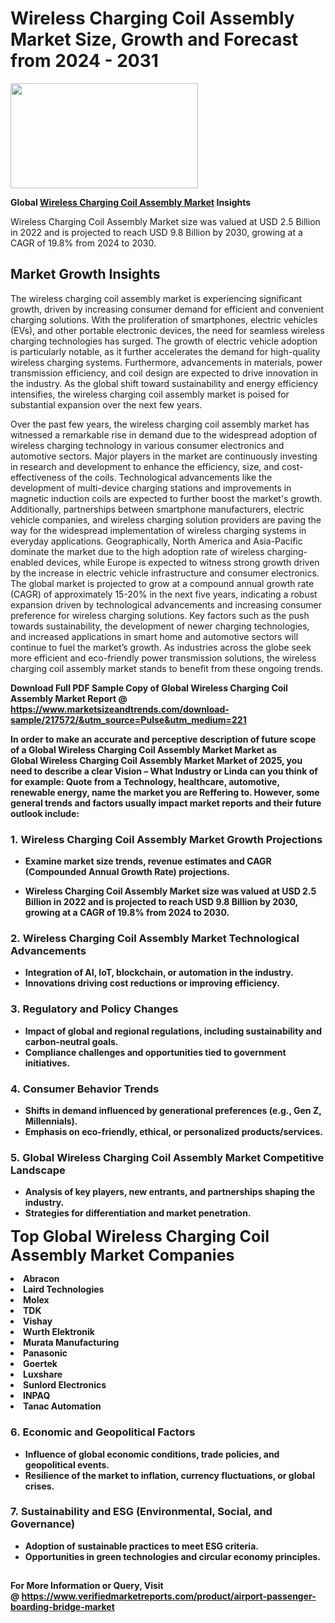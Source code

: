 <H1>Wireless Charging Coil Assembly Market Size, Growth and Forecast from 2024 - 2031</H1><img class="aligncenter size-medium wp-image-584254" src="https://thirdeyenews.in/wp-content/uploads/2024/09/Global-Market-Research-300x168.jpeg" alt="" width="300" height="168" /><p><strong>Global&nbsp;<a href="https://www.marketsizeandtrends.com/download-sample/217572/&amp;utm_source=Pulse&amp;utm_medium=221">Wireless Charging Coil Assembly Market</a> Insights</strong></p><p>Wireless Charging Coil Assembly Market size was valued at USD 2.5 Billion in 2022 and is projected to reach USD 9.8 Billion by 2030, growing at a CAGR of 19.8% from 2024 to 2030.</p><p><h2>Market Growth Insights</h2> <p>The wireless charging coil assembly market is experiencing significant growth, driven by increasing consumer demand for efficient and convenient charging solutions. With the proliferation of smartphones, electric vehicles (EVs), and other portable electronic devices, the need for seamless wireless charging technologies has surged. The growth of electric vehicle adoption is particularly notable, as it further accelerates the demand for high-quality wireless charging systems. Furthermore, advancements in materials, power transmission efficiency, and coil design are expected to drive innovation in the industry. As the global shift toward sustainability and energy efficiency intensifies, the wireless charging coil assembly market is poised for substantial expansion over the next few years.</p> <p><strong></strong></p> <p>Over the past few years, the wireless charging coil assembly market has witnessed a remarkable rise in demand due to the widespread adoption of wireless charging technology in various consumer electronics and automotive sectors. Major players in the market are continuously investing in research and development to enhance the efficiency, size, and cost-effectiveness of the coils. Technological advancements like the development of multi-device charging stations and improvements in magnetic induction coils are expected to further boost the market's growth. Additionally, partnerships between smartphone manufacturers, electric vehicle companies, and wireless charging solution providers are paving the way for the widespread implementation of wireless charging systems in everyday applications. Geographically, North America and Asia-Pacific dominate the market due to the high adoption rate of wireless charging-enabled devices, while Europe is expected to witness strong growth driven by the increase in electric vehicle infrastructure and consumer electronics. The global market is projected to grow at a compound annual growth rate (CAGR) of approximately 15-20% in the next five years, indicating a robust expansion driven by technological advancements and increasing consumer preference for wireless charging solutions. Key factors such as the push towards sustainability, the development of newer charging technologies, and increased applications in smart home and automotive sectors will continue to fuel the market’s growth. As industries across the globe seek more efficient and eco-friendly power transmission solutions, the wireless charging coil assembly market stands to benefit from these ongoing trends.</p> <p><strong></p><p><span class=""><strong>Download Full PDF Sample Copy of Global Wireless Charging Coil Assembly Market Report</strong> @ <a href="https://www.marketsizeandtrends.com/download-sample/217572/&amp;utm_source=Pulse&amp;utm_medium=221" target="_blank">https://www.marketsizeandtrends.com/download-sample/217572/&amp;utm_source=Pulse&amp;utm_medium=221</a></span></p><p>In order to make an accurate and perceptive description of future scope of a Global&nbsp;Wireless Charging Coil Assembly Market Market as Global&nbsp;Wireless Charging Coil Assembly Market Market of 2025, you need to describe a clear Vision &ndash; What Industry or Linda can you think of for example: Quote from a Technology, healthcare, automotive, renewable energy, name the market you are Reffering to. However, some general trends and factors usually impact market reports and their future outlook include:</p><h3>1.&nbsp;<strong>Wireless Charging Coil Assembly Market Growth Projections</strong></h3><ul><li>Examine market size trends, revenue estimates and CAGR (Compounded Annual Growth Rate) projections.</li><li><p>Wireless Charging Coil Assembly Market size was valued at USD 2.5 Billion in 2022 and is projected to reach USD 9.8 Billion by 2030, growing at a CAGR of 19.8% from 2024 to 2030.</p></li></ul><h3>2.&nbsp;<strong>Wireless Charging Coil Assembly Market Technological Advancements</strong></h3><ul><li>Integration of AI, IoT, blockchain, or automation in the industry.</li><li>Innovations driving cost reductions or improving efficiency.</li></ul><h3>3.&nbsp;<strong>Regulatory and Policy Changes</strong></h3><ul><li>Impact of global and regional regulations, including sustainability and carbon-neutral goals.</li><li>Compliance challenges and opportunities tied to government initiatives.</li></ul><h3>4.&nbsp;<strong>Consumer Behavior Trends</strong></h3><ul><li>Shifts in demand influenced by generational preferences (e.g., Gen Z, Millennials).</li><li>Emphasis on eco-friendly, ethical, or personalized products/services.</li></ul><h3>5.&nbsp;<strong>Global Wireless Charging Coil Assembly Market Competitive Landscape</strong></h3><ul><li>Analysis of key players, new entrants, and partnerships shaping the industry.</li><li>Strategies for differentiation and market penetration.</li></ul><p data-pm-slice="1 1 []"><span style="color: inherit; font-family: inherit; font-size: 25px;">Top Global Wireless Charging Coil Assembly Market Companies</span></p><div class="" data-test-id=""><p><li>Abracon</li><li> Laird Technologies</li><li> Molex</li><li> TDK</li><li> Vishay</li><li> Wurth Elektronik</li><li> Murata Manufacturing</li><li> Panasonic</li><li> Goertek</li><li> Luxshare</li><li> Sunlord Electronics</li><li> INPAQ</li><li> Tanac Automation</li></p></div><h3>6.&nbsp;<strong>Economic and Geopolitical Factors</strong></h3><ul><li>Influence of global economic conditions, trade policies, and geopolitical events.</li><li>Resilience of the market to inflation, currency fluctuations, or global crises.</li></ul><h3>7.&nbsp;<strong>Sustainability and ESG (Environmental, Social, and Governance)</strong></h3><ul><li>Adoption of sustainable practices to meet ESG criteria.</li><li>Opportunities in green technologies and circular economy principles.</li></ul><h2><strong style="font-size: 14px;">For More Information or Query, Visit @&nbsp;</strong><a style="background-color: #ffffff; font-size: 14px;" href="https://www.marketsizeandtrends.com/report/wireless-charging-coil-assembly-market/" target="_blank">https://www.verifiedmarketreports.com/product/airport-passenger-boarding-bridge-market</a></h2>
